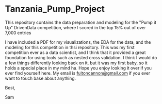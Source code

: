 # Tanzania_Pump_Project
This repository contains the data preparation and modeling for the "Pump it Up" DrivenData competition, where I scored in the top 15% out of over 7,000 entries

I have included a PDF for my visualizations, the EDA for the data, and the modeling for this competition in thsi repository. This was 
my first competition ever as a data scientist, and I think that it provided a great foundation for using tools such as nested cross
validation. I think I would do a few things differently looking back on it, but it was my first baby, so it holds a special place in my 
mind ha. Hope you enjoy looking it over if you ever find yourself here. My email is fultoncannon@gmail.com if you ever want to touch base
about anything.

Best, 

Sam
